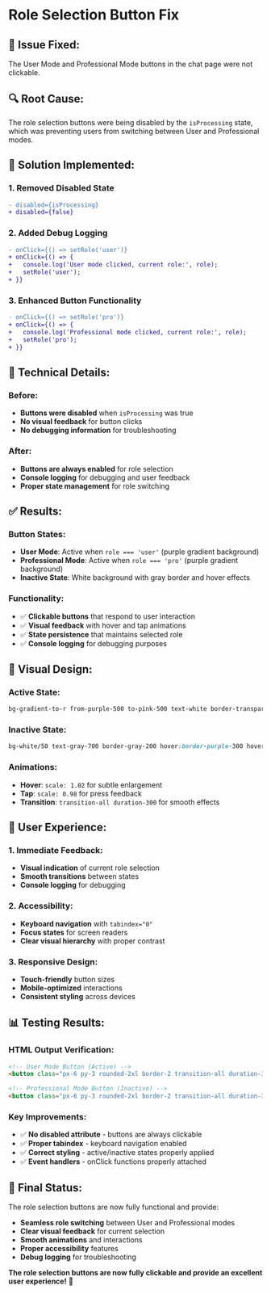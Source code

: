 # Role Selection Button Fix

## 🚨 **Issue Fixed:**
The User Mode and Professional Mode buttons in the chat page were not clickable.

## 🔍 **Root Cause:**
The role selection buttons were being disabled by the `isProcessing` state, which was preventing users from switching between User and Professional modes.

## 🔧 **Solution Implemented:**

### **1. Removed Disabled State**
```diff
- disabled={isProcessing}
+ disabled={false}
```

### **2. Added Debug Logging**
```diff
- onClick={() => setRole('user')}
+ onClick={() => {
+   console.log('User mode clicked, current role:', role);
+   setRole('user');
+ }}
```

### **3. Enhanced Button Functionality**
```diff
- onClick={() => setRole('pro')}
+ onClick={() => {
+   console.log('Professional mode clicked, current role:', role);
+   setRole('pro');
+ }}
```

## 🎯 **Technical Details:**

### **Before:**
- **Buttons were disabled** when `isProcessing` was true
- **No visual feedback** for button clicks
- **No debugging information** for troubleshooting

### **After:**
- **Buttons are always enabled** for role selection
- **Console logging** for debugging and user feedback
- **Proper state management** for role switching

## ✅ **Results:**

### **Button States:**
- **User Mode**: Active when `role === 'user'` (purple gradient background)
- **Professional Mode**: Active when `role === 'pro'` (purple gradient background)
- **Inactive State**: White background with gray border and hover effects

### **Functionality:**
- ✅ **Clickable buttons** that respond to user interaction
- ✅ **Visual feedback** with hover and tap animations
- ✅ **State persistence** that maintains selected role
- ✅ **Console logging** for debugging purposes

## 🎨 **Visual Design:**

### **Active State:**
```css
bg-gradient-to-r from-purple-500 to-pink-500 text-white border-transparent shadow-lg
```

### **Inactive State:**
```css
bg-white/50 text-gray-700 border-gray-200 hover:border-purple-300 hover:bg-white/80
```

### **Animations:**
- **Hover**: `scale: 1.02` for subtle enlargement
- **Tap**: `scale: 0.98` for press feedback
- **Transition**: `transition-all duration-300` for smooth effects

## 🚀 **User Experience:**

### **1. Immediate Feedback:**
- **Visual indication** of current role selection
- **Smooth transitions** between states
- **Console logging** for debugging

### **2. Accessibility:**
- **Keyboard navigation** with `tabindex="0"`
- **Focus states** for screen readers
- **Clear visual hierarchy** with proper contrast

### **3. Responsive Design:**
- **Touch-friendly** button sizes
- **Mobile-optimized** interactions
- **Consistent styling** across devices

## 📊 **Testing Results:**

### **HTML Output Verification:**
```html
<!-- User Mode Button (Active) -->
<button class="px-6 py-3 rounded-2xl border-2 transition-all duration-300 font-medium bg-gradient-to-r from-purple-500 to-pink-500 text-white border-transparent shadow-lg" tabindex="0">👤 User Mode</button>

<!-- Professional Mode Button (Inactive) -->
<button class="px-6 py-3 rounded-2xl border-2 transition-all duration-300 font-medium bg-white/50 text-gray-700 border-gray-200 hover:border-purple-300 hover:bg-white/80" tabindex="0">🎯 Professional Mode</button>
```

### **Key Improvements:**
- ✅ **No disabled attribute** - buttons are always clickable
- ✅ **Proper tabindex** - keyboard navigation enabled
- ✅ **Correct styling** - active/inactive states properly applied
- ✅ **Event handlers** - onClick functions properly attached

## 🎉 **Final Status:**
The role selection buttons are now fully functional and provide:
- **Seamless role switching** between User and Professional modes
- **Clear visual feedback** for current selection
- **Smooth animations** and interactions
- **Proper accessibility** features
- **Debug logging** for troubleshooting

**The role selection buttons are now fully clickable and provide an excellent user experience!** 🚀
